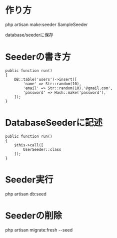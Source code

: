 # 作り方
php artisan make:seeder SampleSeeder

database/seederに保存

# Seederの書き方

    public function run()
    {
        DB::table('users')->insert([
            'name' => Str::random(10),
            'email' => Str::random(10).'@gmail.com',
            'password' => Hash::make('password'),
        ]);
    }

# DatabaseSeederに記述

    public function run()
    {
        $this->call([
            UserSeeder::class
        ]);
    }

# Seeder実行

php artisan db:seed

# Seederの削除
php artisan migrate:fresh --seed
